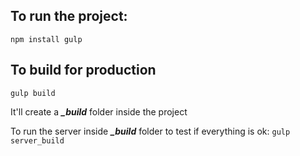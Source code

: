 ## To run the project:
`npm install
 gulp`

## To build for production
`gulp build`

It'll create a ***_build*** folder inside the project

To run the server inside ***_build*** folder to test if everything is ok: 
`gulp server_build`
